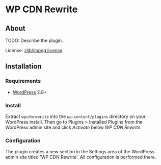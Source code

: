 WP CDN Rewrite
==============
About
-----
TODO: Describe the plugin.

License: [zlib/libpng license][1]

Installation
------------
### Requirements
+ [WordPress][2] 2.8+

### Install
Extract `wpcdnrewrite` into the `wp-content/plugins` directory on your 
WordPress install. Then go to Plugins > Installed Plugins from the 
WordPress admin site and click _Activate_ below _WP CDN Rewrite_.

### Configuration
The plugin creates a new section in the Settings area of the 
WordPress admin site titled 'WP CDN Rewrite'. All configuration is 
performed there.

[1]: http://opensource.org/licenses/zlib-license
[2]: http://wordpress.org
